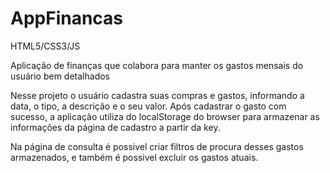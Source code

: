 # AppFinancas

HTML5/CSS3/JS 

Aplicação de finanças que colabora para manter os gastos mensais do usuário bem detalhados

Nesse projeto o usuário cadastra suas compras e gastos, informando a data, o tipo, a descrição e o seu valor. Após cadastrar o gasto com sucesso, a aplicação utiliza do localStorage do browser para armazenar as informações da página de cadastro a partir da key. 

Na página de consulta é possivel criar filtros de procura desses gastos armazenados, e também é possivel excluir os gastos atuais.
